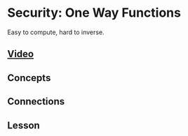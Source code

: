 # Security: One Way Functions
Easy to compute, hard to inverse.

## [Video]()

## Concepts

## Connections

## Lesson
